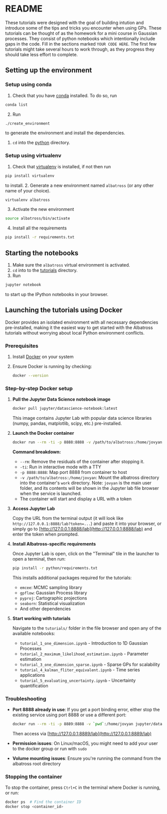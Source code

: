 # README

These tutorials were designed with the goal of building intution and introduce some of the tips and tricks you encounter when using GPs. These tutorials can be thought of as the homework for a mini course in Gaussian processes. They consist of python notebooks which intentionally include gaps in the code. Fill in the sections marked `YOUR CODE HERE`. The first few tutorials might take several hours to work through, as they progress they should take less effort to complete.

## Setting up the environment

### Setup using conda

1. Check that you have [conda](https://docs.conda.io/en/latest/) installed.
To do so, run
```sh
conda list
```
2. Run
```sh
./create_environment
```
to generate the environment and install the dependencies.

1. `cd` into the [python](../python) directory.

### Setup using virtualenv

1. Check that [virtualenv](https://github.com/pyenv/pyenv) is installed, if not then run
```sh
pip install virtualenv
```
to install.
2. Generate a new environment named `albatross` (or any other name of your choice).
```sh
virtualenv albatross
```
3. Activate the new environment
```sh
source albatross/bin/activate
```
4. Install all the requirements
```sh
pip install -r requirements.txt
```

## Starting the notebooks

1. Make sure the `albatross` virtual environment is activated.
2. `cd` into to the [tutorials](../tutorials) directory.
3. Run
```sh
jupyter notebook
```
to start up the IPython notebooks in your browser.


## Launching the tutorials using Docker

Docker provides an isolated environment with all necessary dependencies pre-installed, making it the easiest way to get started with the Albatross tutorials without worrying about local Python environment conflicts.

### Prerequisites

1. Install [Docker](https://docs.docker.com/get-docker/) on your system
2. Ensure Docker is running by checking:

   ```sh
   docker --version
   ```

### Step-by-step Docker setup

1. **Pull the Jupyter Data Science notebook image**

   ```sh
   docker pull jupyter/datascience-notebook:latest
   ```

   This image contains Jupyter Lab with popular data science libraries (numpy, pandas, matplotlib, scipy, etc.) pre-installed.

2. **Launch the Docker container**

   ```sh
   docker run --rm -ti -p 8888:8888 -v /path/to/albatross:/home/jovyan jupyter/datascience-notebook:latest
   ```

   **Command breakdown:**
   - `--rm`: Remove the residuals of the container after stopping it.
   - `-ti`: Run in interactive mode with a TTY
   - `-p 8888:8888`: Map port 8888 from container to host
   - `-v /path/to/albatross:/home/jovyan`: Mount the albatross directory into the container's `work` directory. Note: `jovyan` is the main user folder, and its contents will be shown in the Jupyter lab file browser when the service is launched.
   - The container will start and display a URL with a token

3. **Access Jupyter Lab**

   Copy the URL from the terminal output (it will look like `http://127.0.0.1:8888/lab?token=...`) and paste it into your browser, or simply go to [http://127.0.0.1:8888/lab](http://127.0.0.1:8888/lab) and enter the token when prompted.

4. **Install Albatross-specific requirements**

   Once Jupyter Lab is open, click on the "Terminal" tile in the launcher to open a terminal, then run:

   ```bash
   pip install -r python/requirements.txt
   ```

   This installs additional packages required for the tutorials:
   - `emcee`: MCMC sampling library
   - `gpflow`: Gaussian Process library
   - `pyproj`: Cartographic projections
   - `seaborn`: Statistical visualization
   - And other dependencies

5. **Start working with tutorials**

   Navigate to the `tutorials/` folder in the file browser and open any of the available notebooks:
   - `tutorial_1_one_dimension.ipynb` - Introduction to 1D Gaussian Processes
   - `tutorial_2_maximum_likelihood_estimation.ipynb` - Parameter estimation
   - `tutorial_3_one_dimension_sparse.ipynb` - Sparse GPs for scalability
   - `tutorial_4_kalman_fliter_equivalent.ipynb` - Time series applications
   - `tutorial_5_evaluating_uncertainty.ipynb` - Uncertainty quantification

### Troubleshooting

- **Port 8888 already in use**: If you get a port binding error, either stop the existing service using port 8888 or use a different port:

  ```sh
  docker run --rm -ti -p 8889:8888 -v `pwd`:/home/jovyan jupyter/datascience-notebook:latest
  ```

  Then access via [http://127.0.0.1:8889/lab](http://127.0.0.1:8889/lab)

- **Permission issues**: On Linux/macOS, you might need to add your user to the docker group or run with `sudo`

- **Volume mounting issues**: Ensure you're running the command from the albatross root directory

### Stopping the container

To stop the container, press `Ctrl+C` in the terminal where Docker is running, or run:

```sh
docker ps  # Find the container ID
docker stop <container_id>
```
